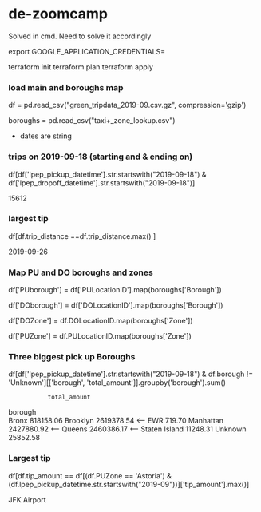 # de-zoomcamp

Solved in cmd. Need to solve it accordingly

export GOOGLE_APPLICATION_CREDENTIALS=

terraform init
terraform plan
terraform apply


### load main and boroughs map
df = pd.read_csv("green_tripdata_2019-09.csv.gz", compression='gzip')

boroughs = pd.read_csv("taxi+_zone_lookup.csv")

- dates are string

### trips on 2019-09-18 (starting and & ending on)
df[df['lpep_pickup_datetime'].str.startswith("2019-09-18") & df['lpep_dropoff_datetime'].str.startswith("2019-09-18")]

15612

### largest tip
df[df.trip_distance ==df.trip_distance.max() ]

2019-09-26

### Map PU and DO boroughs and zones
df['PUborough'] = df['PULocationID'].map(boroughs['Borough'])

df['DOborough'] = df['DOLocationID'].map(boroughs['Borough'])

df['DOZone'] = df.DOLocationID.map(boroughs['Zone'])

df['PUZone'] = df.PULocationID.map(boroughs['Zone'])


### Three biggest pick up Boroughs
df[df['lpep_pickup_datetime'].str.startswith("2019-09-18") & df.borough != 'Unknown'][['borough', 'total_amount']].groupby('borough').sum()

               total_amount
borough                    
Bronx             818158.06
Brooklyn         2619378.54 <--
EWR                  719.70
Manhattan        2427880.92 <--
Queens           2460386.17 <--
Staten Island      11248.31
Unknown            25852.58


### Largest tip
df[df.tip_amount == df[(df.PUZone == 'Astoria') & (df.lpep_pickup_datetime.str.startswith("2019-09"))]['tip_amount'].max()]

JFK Airport








